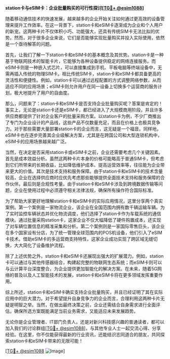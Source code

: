 **station卡与eSIM卡：企业批量购买的可行性探讨[[TG💪+ @esim1088](https://t.me/s/esim1088)]**

随着移动通信技术的快速发展，越来越多的企业开始关注如何通过更高效的设备管理来提升工作效率。在这一背景下，station卡和eSIM卡逐渐成为企业和个人用户的新宠。这两种卡片不仅体积小巧、功能强大，还具有传统SIM卡无法比拟的优势。然而，对于很多企业来说，它们是否能够实现批量购买并投入实际使用，依然是一个亟待解答的问题。

首先，让我们了解一下station卡和eSIM卡的基本概念及其优势。station卡是一种基于物联网技术的智能卡片，它能够为各种设备提供稳定的网络连接服务。而eSIM卡则是一种嵌入式芯片，可以直接集成到手机、平板电脑等终端设备中，无需再插入传统的物理SIM卡。相比传统SIM卡，station卡和eSIM卡都具备更高的灵活性和便捷性。例如，station卡可以通过远程配置的方式调整网络参数，从而适应不同的应用场景；eSIM卡则允许用户在同一设备上切换多个运营商的服务计划，极大地提升了用户的自由度。

那么，问题来了：station卡和eSIM卡是否支持企业批量购买呢？答案是肯定的！事实上，无论是station卡还是eSIM卡，都已经进入了大规模商用阶段，并且许多供应商都提供了针对企业客户的批量采购方案。以station卡为例，不少厂商推出了专门为企业设计的产品线，这些产品不仅数量充足，而且在价格上也极具竞争力。对于那些需要大量部署station卡的企业而言，这无疑是一个福音。同样地，eSIM卡也在逐步完善其企业级解决方案，尤其是在跨国公司和大型连锁机构中，eSIM卡的应用场景越来越广泛。

当然，在决定是否采用station卡或eSIM卡之前，企业还需要考虑几个关键因素。首先是成本效益分析。虽然这两种卡片本身的价格可能略高于普通SIM卡，但考虑到它们所带来的长期收益，比如降低维护成本、提高运营效率等，往往能为企业带来更大的价值。其次是技术支持和服务保障。由于station卡和eSIM卡的技术含量较高，企业在选择供应商时应优先考虑那些能够提供全面技术支持和服务保障的合作伙伴。最后则是合规性考量。由于station卡和eSIM卡涉及到跨境数据传输等问题，企业在使用过程中必须遵守相关法律法规，确保所有操作符合国际标准。

为了帮助大家更好地理解station卡和eSIM卡的实际应用情况，这里分享两个真实案例。第一个案例是一家物流企业，该企业在全国范围内拥有数千辆运输车辆。为了实时监控车辆状态并优化物流调度，他们选择了station卡作为车载系统的通信模块。通过批量采购station卡，这家企业不仅大幅降低了硬件购置成本，还实现了对车辆位置信息的精准采集和分析。第二个案例则是一家国际零售巨头，该企业在多个国家设有分店，为了统一管理全球范围内的POS机设备，他们引入了eSIM卡技术。借助eSIM卡的多运营商支持特性，这家企业成功实现了跨区域无缝切换，大大简化了设备维护流程。

除了上述优势之外，station卡和eSIM卡还展现出强大的扩展潜力。例如，station卡可以通过与其他传感器结合，构建起完整的物联网生态系统；而eSIM卡则可以与云计算平台深度整合，为企业提供更加智能化的解决方案。在未来，随着5G网络的普及以及人工智能技术的发展，station卡和eSIM卡将在更多领域发挥重要作用。

综上所述，station卡和eSIM卡确实支持企业批量购买，并且已经证明了其在实际应用中的巨大潜力。对于希望提升自身竞争力的企业而言，合理利用这两种卡片无疑是明智之举。当然，在做出最终决策之前，企业还需结合自身需求进行全面评估，确保所选方案既能满足当前业务需求，又能适应未来发展趋势。

无论你是企业管理者、IT部门负责人，还是对新兴科技感兴趣的普通读者，都可以加入我们的讨论群组[[TG💪+ @esim1088](https://t.me/s/esim1088)]，与其他专业人士一起交流心得、分享经验。在这里，你不仅能获得最新的行业资讯，还能结识志同道合的朋友，共同探索station卡和eSIM卡带来的无限可能！

[[TG💪+ @esim1088](https://t.me/s/esim1088) ![Image](https://i.postimg.cc/4NQfJmqS/Snipaste-2025-05-13-00-14-12.png)]